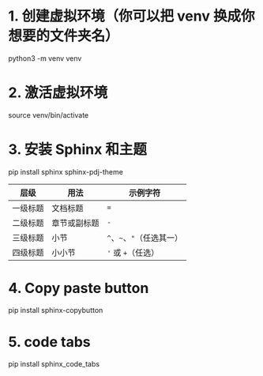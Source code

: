 # 1. 创建虚拟环境（你可以把 venv 换成你想要的文件夹名）
python3 -m venv venv

# 2. 激活虚拟环境
source venv/bin/activate

# 3. 安装 Sphinx 和主题
pip install sphinx sphinx-pdj-theme


| 层级   | 用法     | 示例字符              |
| ---- | ------ | ----------------- |
| 一级标题 | 文档标题   | `=`               |
| 二级标题 | 章节或副标题 | `-`               |
| 三级标题 | 小节     | `^`、`~`、`"`（任选其一） |
| 四级标题 | 小小节    | `'` 或 `+`（任选）     |

# 4. Copy paste button
 pip install sphinx-copybutton    
 
# 5. code tabs
pip install sphinx_code_tabs